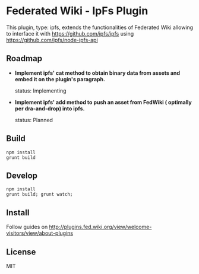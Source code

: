 # Federated Wiki - IpFs Plugin

This plugin, type: ipfs, extends the functionalities of Federated Wiki allowing to interface it with https://github.com/ipfs/ipfs using https://github.com/ipfs/node-ipfs-api

## Roadmap

* **Implement ipfs' cat method to obtain binary data from assets and embed it on the plugin's paragraph.**

  status: Implementing

* **Implement ipfs' add method to push an asset from FedWiki ( optimally per dra-and-drop) into ipfs.**

  status: Planned

## Build

```
npm install
grunt build
```

## Develop

```
npm install
grunt build; grunt watch;
```

## Install

  Follow guides on http://plugins.fed.wiki.org/view/welcome-visitors/view/about-plugins

## License

MIT
